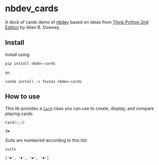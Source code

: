nbdev_cards
================

<!-- WARNING: THIS FILE WAS AUTOGENERATED! DO NOT EDIT! -->

A deck of cards demo of [nbdev](https://nbdev.fast.ai) based on ideas
from [Think Python 2nd
Edition](https://greenteapress.com/wp/think-python-2e/) by Allen B.
Downey.

## Install

Install using:

    pip install nbdev-cards

or:

    conda install -c fastai nbdev-cards

## How to use

This lib provides a
[`Card`](https://rbagdazian.github.io/nbdev-cards/card.html#card) class
you can use to create, display, and compare playing cards:

``` python
Card(2,3)
```

    3❤️

Suits are numbered according to this list:

``` python
suits
```

    ['♣️', '♦️', '❤️', '♠️']
